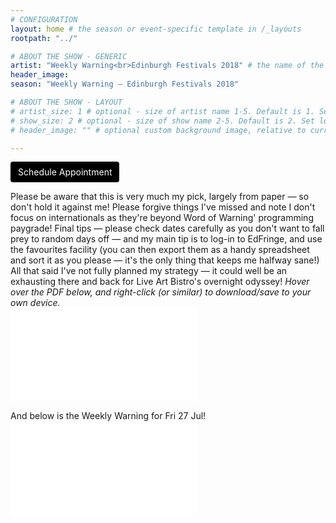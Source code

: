 ```yaml
---
# CONFIGURATION
layout: home # the season or event-specific template in /_layouts
rootpath: "../"

# ABOUT THE SHOW - GENERIC
artist: "Weekly Warning<br>Edinburgh Festivals 2018" # the name of the artist or company
header_image:   
season: "Weekly Warning — Edinburgh Festivals 2018" 

# ABOUT THE SHOW - LAYOUT
# artist_size: 1 # optional - size of artist name 1-5. Default is 1. Set longer names to lower values
# show_size: 2 # optional - size of show name 2-5. Default is 2. Set longer names to lower values
# header_image: "" # optional custom background image, relative to current page

---
```

<a href="https://app.squarespacescheduling.com/schedule.php?owner=19370486" target="_blank" class="acuity-embed-button" style="background: #000000; color: #fff; padding: 8px 12px; border: 0px; -webkit-box-shadow: 0 -2px 0 rgba(0,0,0,0.15) inset;-moz-box-shadow: 0 -2px 0 rgba(0,0,0,0.15) inset;box-shadow: 0 -2px 0 rgba(0,0,0,0.15) inset;border-radius: 4px; text-decoration: none; display: inline-block;">Schedule Appointment</a><link rel="stylesheet" href="https://embed.acuityscheduling.com/embed/button/19370486.css" id="acuity-button-styles" /><script src="https://embed.acuityscheduling.com/embed/button/19370486.js" async></script>


Please be aware that this is very much my pick, largely from paper — so don't hold it against me! Please forgive things I've missed and note I don't focus on internationals as they're beyond Word of Warning' programming paygrade! Final tips — please check dates carefully as you don't want to fall prey to random days off — and my main tip is to log-in to EdFringe, and use the favourites facility (you can then export them as a handy spreadsheet and sort it as you please — it's the only thing that keeps me halfway sane!) All that said I've not fully planned my strategy — it could well be an exhausting there and back for Live Art Bistro's overnight odyssey! *Hover over the PDF below, and right-click (or similar) to download/save to your own device.*        
<object data="Edinburgh18new.pdf" type="application/pdf" width="100%" height="4000">
    <embed src="Edinburgh18new.pdf" type="application/pdf" />
</object>

And below is the Weekly Warning for  Fri 27 Jul!       
<object data="warnmcrshade.pdf" type="application/pdf" width="100%" height="4000">
    <embed src="warnmcrshade.pdf" type="application/pdf" />
</object>
